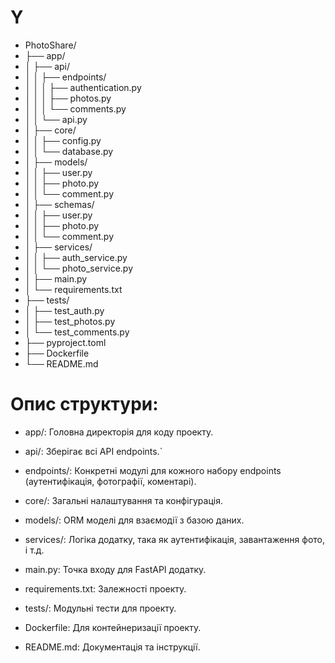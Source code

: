 # Y
* PhotoShare/
* ├── app/
* │   ├── api/
* │   │   ├── endpoints/
* │   │   │   ├── authentication.py
* │   │   │   ├── photos.py
* │   │   │   └── comments.py
* │   │   └── api.py
* │   ├── core/
* │   │   ├── config.py
* │   │   └── database.py
* │   ├── models/
* │   │   ├── user.py
* │   │   ├── photo.py
* │   │   └── comment.py
* │   ├── schemas/
* │   │   ├── user.py
* │   │   ├── photo.py
* │   │   └── comment.py
* │   ├── services/
* │   │   ├── auth_service.py
* │   │   └── photo_service.py
* │   ├── main.py
* │   └── requirements.txt
* ├── tests/
* │   ├── test_auth.py
* │   ├── test_photos.py
* │   └── test_comments.py
* ├── pyproject.toml
* ├── Dockerfile
* └── README.md



# Опис структури:

* app/: Головна директорія для коду проекту.
* api/: Зберігає всі API endpoints.`
* endpoints/: Конкретні модулі для кожного набору endpoints (аутентифікація, фотографії, коментарі).
* core/: Загальні налаштування та конфігурація.
* models/: ORM моделі для взаємодії з базою даних.
* services/: Логіка додатку, така як аутентифікація, завантаження фото, і т.д.
* main.py: Точка входу для FastAPI додатку.
* requirements.txt: Залежності проекту.
* tests/: Модульні тести для проекту.

* Dockerfile: Для контейнеризації проекту.
* README.md: Документація та інструкції.